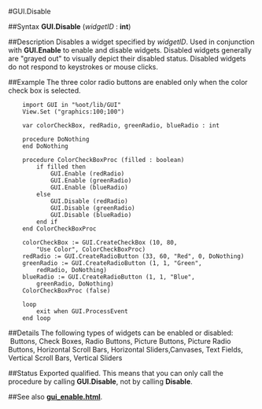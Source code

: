 
#GUI.Disable

##Syntax
**GUI.Disable** (*widgetID* : **int**)



##Description
Disables a widget specified by *widgetID*. 
Used in conjunction with **GUI.Enable** to enable and disable widgets. 
Disabled widgets generally are "grayed out" to visually depict their disabled status.
Disabled widgets do not respond to keystrokes or mouse clicks.



##Example
The three color radio buttons are enabled only when the color check box is selected.


        import GUI in "%oot/lib/GUI" 
        View.Set ("graphics:100;100") 
        
        var colorCheckBox, redRadio, greenRadio, blueRadio : int
        
        procedure DoNothing
        end DoNothing
        
        procedure ColorCheckBoxProc (filled : boolean)
            if filled then
                GUI.Enable (redRadio)
                GUI.Enable (greenRadio)
                GUI.Enable (blueRadio)
            else
                GUI.Disable (redRadio)
                GUI.Disable (greenRadio)
                GUI.Disable (blueRadio)
            end if
        end ColorCheckBoxProc
        
        colorCheckBox := GUI.CreateCheckBox (10, 80,
            "Use Color", ColorCheckBoxProc)
        redRadio := GUI.CreateRadioButton (33, 60, "Red", 0, DoNothing)
        greenRadio := GUI.CreateRadioButton (1, 1, "Green", 
            redRadio, DoNothing)
        blueRadio := GUI.CreateRadioButton (1, 1, "Blue", 
            greenRadio, DoNothing)
        ColorCheckBoxProc (false)
        
        loop
            exit when GUI.ProcessEvent
        end loop
##Details
The following types of widgets can be enabled or disabled:
 Buttons, Check Boxes, Radio Buttons, Picture Buttons,
Picture Radio Buttons, Horizontal Scroll Bars, Horizontal Sliders,Canvases, Text Fields, Vertical Scroll Bars, Vertical Sliders



##Status
Exported qualified.
This means that you can only call the procedure by calling **GUI.Disable**, not by calling **Disable**.



##See also
**[gui_enable.html](GUI.Enable)**.


